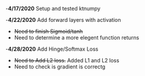 -**4/17/2020** Setup and tested ktnumpy

-**4/22/2020** Add forward layers with activation
 - ~~Need to finish Sigmoid/tanh~~
 - Need to determine a more elegent function returns
 
-**4/28/2020** Add Hinge/Softmax Loss
 - ~~Need to Add L2 loss.~~ Added L1 and L2 loss
 - Need to check is gradient is correctg